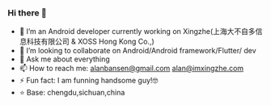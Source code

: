 ### Hi there 👋

- 🔭 I’m an Android developer currently working on Xingzhe(上海大不自多信息科技有限公司 & XOSS Hong Kong Co.,)
- 👯 I’m looking to collaborate on Android/Android framework/Flutter/ dev
- 💬 Ask me about everything
- 📫 How to reach me: <alanbansen@gmail.com> <alan@imxingzhe.com>
- ⚡ Fun fact: I am funning handsome guy!🤓
- ⭐️ Base: chengdu,sichuan,china
<!--
**alanban/alanban** is a ✨ _special_ ✨ repository because its `README.md` (this file) appears on your GitHub profile.

Here are some ideas to get you started:

- 🔭 I’m currently working on ...
- 🌱 I’m currently learning ...
- 👯 I’m looking to collaborate on ...
- 🤔 I’m looking for help with ...
- 💬 Ask me about ...
- 📫 How to reach me: ...
- 😄 Pronouns: ...
- ⚡ Fun fact: ...
-->
